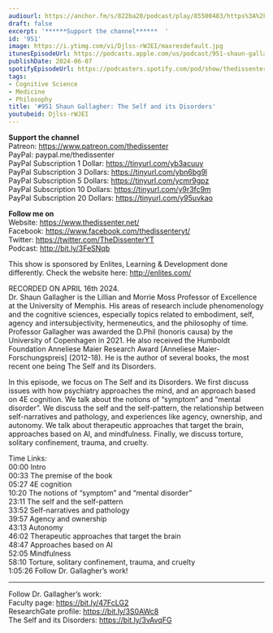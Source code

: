 ```yaml
---
audiourl: https://anchor.fm/s/822ba20/podcast/play/85500483/https%3A%2F%2Fd3ctxlq1ktw2nl.cloudfront.net%2Fstaging%2F2024-3-16%2Ff1d83eb2-46d3-76f7-3861-f6d6aa41e9bd.m4a
draft: false
excerpt: '******Support the channel******  '
id: '951'
image: https://i.ytimg.com/vi/Djlss-rWJEI/maxresdefault.jpg
itunesEpisodeUrl: https://podcasts.apple.com/us/podcast/951-shaun-gallagher-the-self-and-its-disorders/id1451347236?i=1000658202049&uo=4
publishDate: 2024-06-07
spotifyEpisodeUrl: https://podcasters.spotify.com/pod/show/thedissenter/episodes/951-Shaun-Gallagher-The-Self-and-its-Disorders-e2ifp43
tags:
- Cognitive Science
- Medicine
- Philosophy
title: '#951 Shaun Gallagher: The Self and its Disorders'
youtubeid: Djlss-rWJEI
---
```

<div class="timelinks">

******Support the channel******  
Patreon: https://www.patreon.com/thedissenter  
PayPal: paypal.me/thedissenter  
PayPal Subscription 1 Dollar: https://tinyurl.com/yb3acuuy  
PayPal Subscription 3 Dollars: https://tinyurl.com/ybn6bg9l  
PayPal Subscription 5 Dollars: https://tinyurl.com/ycmr9gpz  
PayPal Subscription 10 Dollars: https://tinyurl.com/y9r3fc9m  
PayPal Subscription 20 Dollars: https://tinyurl.com/y95uvkao

******Follow me on******  
Website: https://www.thedissenter.net/  
Facebook: https://www.facebook.com/thedissenteryt/  
Twitter: https://twitter.com/TheDissenterYT  
Podcast: http://bit.ly/3FeSNqb

This show is sponsored by Enlites, Learning & Development done differently. Check the website here: http://enlites.com/

RECORDED ON APRIL 16th 2024.  
Dr. Shaun Gallagher is the Lillian and Morrie Moss Professor of Excellence at the University of Memphis. His areas of research include phenomenology and the cognitive sciences, especially topics related to embodiment, self, agency and intersubjectivity, hermeneutics, and the philosophy of time. Professor Gallagher was awarded the D.Phil (honoris causa) by the University of Copenhagen in 2021. He also received the Humboldt Foundation Anneliese Maier Research Award [Anneliese Maier-Forschungspreis] (2012-18). He is the author of several books, the most recent one being The Self and its Disorders.

In this episode, we focus on The Self and its Disorders. We first discuss issues with how psychiatry approaches the mind, and an approach based on 4E cognition. We talk about the notions of “symptom” and “mental disorder”. We discuss the self and the self-pattern, the relationship between self-narratives and pathology, and experiences like agency, ownership, and autonomy. We talk about therapeutic approaches that target the brain, approaches based on AI, and mindfulness. Finally, we discuss torture, solitary confinement, trauma, and cruelty.

Time Links:  
<time>00:00</time> Intro  
<time>00:33</time> The premise of the book  
<time>05:27</time> 4E cognition  
<time>10:20</time> The notions of “symptom” and “mental disorder”  
<time>23:11</time> The self and the self-pattern  
<time>33:52</time> Self-narratives and pathology  
<time>39:57</time> Agency and ownership  
<time>43:13</time> Autonomy  
<time>46:02</time> Therapeutic approaches that target the brain  
<time>48:47</time> Approaches based on AI  
<time>52:05</time> Mindfulness  
<time>58:10</time> Torture, solitary confinement, trauma, and cruelty  
<time>1:05:26</time> Follow Dr. Gallagher’s work!

---

Follow Dr. Gallagher’s work:  
Faculty page: https://bit.ly/47FcLG2  
ResearchGate profile: https://bit.ly/3S0AWc8  
The Self and its Disorders: https://bit.ly/3vAvqFG
</div>


